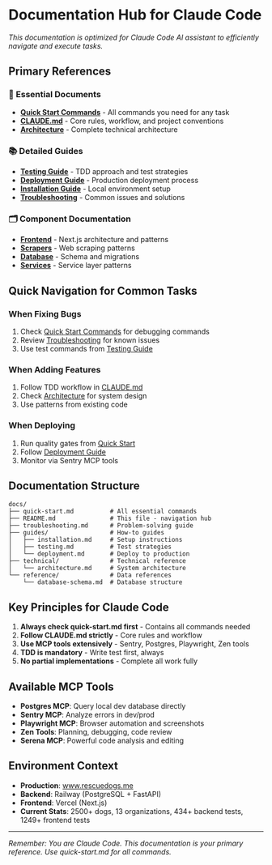 # Documentation Hub for Claude Code

*This documentation is optimized for Claude Code AI assistant to efficiently navigate and execute tasks.*

## Primary References

### 🚀 Essential Documents
- **[Quick Start Commands](quick-start.md)** - All commands you need for any task
- **[CLAUDE.md](../CLAUDE.md)** - Core rules, workflow, and project conventions
- **[Architecture](technical/architecture.md)** - Complete technical architecture

### 📚 Detailed Guides
- **[Testing Guide](guides/testing.md)** - TDD approach and test strategies
- **[Deployment Guide](guides/deployment.md)** - Production deployment process
- **[Installation Guide](guides/installation.md)** - Local environment setup
- **[Troubleshooting](troubleshooting.md)** - Common issues and solutions

### 🗂️ Component Documentation
- **[Frontend](../frontend/README.md)** - Next.js architecture and patterns
- **[Scrapers](../scrapers/README.md)** - Web scraping patterns
- **[Database](../database/README.md)** - Schema and migrations
- **[Services](../services/llm/README.md)** - Service layer patterns

## Quick Navigation for Common Tasks

### When Fixing Bugs
1. Check [Quick Start Commands](quick-start.md) for debugging commands
2. Review [Troubleshooting](troubleshooting.md) for known issues
3. Use test commands from [Testing Guide](guides/testing.md)

### When Adding Features
1. Follow TDD workflow in [CLAUDE.md](../CLAUDE.md)
2. Check [Architecture](technical/architecture.md) for system design
3. Use patterns from existing code

### When Deploying
1. Run quality gates from [Quick Start](quick-start.md)
2. Follow [Deployment Guide](guides/deployment.md)
3. Monitor via Sentry MCP tools

## Documentation Structure
```
docs/
├── quick-start.md          # All essential commands
├── README.md               # This file - navigation hub
├── troubleshooting.md      # Problem-solving guide
├── guides/                 # How-to guides
│   ├── installation.md     # Setup instructions
│   ├── testing.md          # Test strategies
│   └── deployment.md       # Deploy to production
├── technical/              # Technical reference
│   └── architecture.md     # System architecture
└── reference/              # Data references
    └── database-schema.md  # Database structure
```

## Key Principles for Claude Code

1. **Always check quick-start.md first** - Contains all commands needed
2. **Follow CLAUDE.md strictly** - Core rules and workflow
3. **Use MCP tools extensively** - Sentry, Postgres, Playwright, Zen tools
4. **TDD is mandatory** - Write test first, always
5. **No partial implementations** - Complete all work fully

## Available MCP Tools

- **Postgres MCP**: Query local dev database directly
- **Sentry MCP**: Analyze errors in dev/prod
- **Playwright MCP**: Browser automation and screenshots
- **Zen Tools**: Planning, debugging, code review
- **Serena MCP**: Powerful code analysis and editing

## Environment Context
- **Production**: www.rescuedogs.me
- **Backend**: Railway (PostgreSQL + FastAPI)
- **Frontend**: Vercel (Next.js)
- **Current Stats**: 2500+ dogs, 13 organizations, 434+ backend tests, 1249+ frontend tests

---
*Remember: You are Claude Code. This documentation is your primary reference. Use quick-start.md for all commands.*